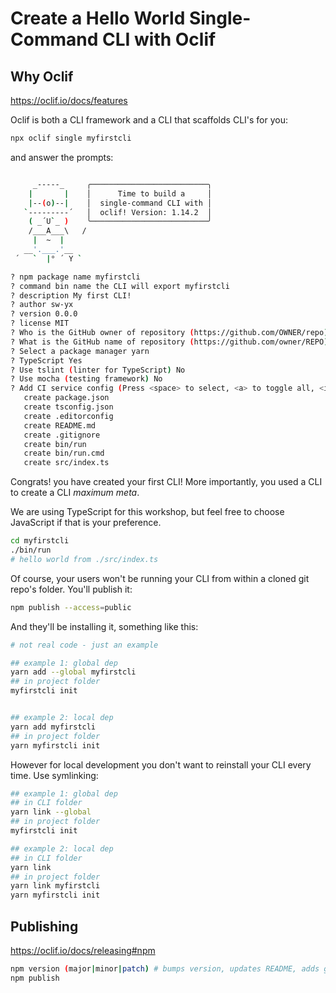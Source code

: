 # Create a Hello World Single-Command CLI with Oclif


## Why Oclif

https://oclif.io/docs/features

Oclif is both a CLI framework and a CLI that scaffolds CLI's for you:

```bash
npx oclif single myfirstcli
```

and answer the prompts:

```bash

     _-----_     ╭──────────────────────────╮
    |       |    │      Time to build a     │
    |--(o)--|    │  single-command CLI with │
   `---------´   │  oclif! Version: 1.14.2  │
    ( _´U`_ )    ╰──────────────────────────╯
    /___A___\   /
     |  ~  |     
   __'.___.'__   
 ´   `  |° ´ Y ` 

? npm package name myfirstcli
? command bin name the CLI will export myfirstcli
? description My first CLI!
? author sw-yx
? version 0.0.0
? license MIT
? Who is the GitHub owner of repository (https://github.com/OWNER/repo) final
? What is the GitHub name of repository (https://github.com/owner/REPO) myfirstcli
? Select a package manager yarn
? TypeScript Yes
? Use tslint (linter for TypeScript) No
? Use mocha (testing framework) No
? Add CI service config (Press <space> to select, <a> to toggle all, <i> to invert selection)
   create package.json
   create tsconfig.json
   create .editorconfig
   create README.md
   create .gitignore
   create bin/run
   create bin/run.cmd
   create src/index.ts
```

Congrats! you have created your first CLI! More importantly, you used a CLI to create a CLI *maximum meta*.

We are using TypeScript for this workshop, but feel free to choose JavaScript if that is your preference.

```bash
cd myfirstcli
./bin/run
# hello world from ./src/index.ts
```

Of course, your users won't be running your CLI from within a cloned git repo's folder. You'll publish it:

```bash
npm publish --access=public
```

And they'll be installing it, something like this:

```bash
# not real code - just an example

## example 1: global dep
yarn add --global myfirstcli
## in project folder
myfirstcli init


## example 2: local dep
yarn add myfirstcli
## in project folder
yarn myfirstcli init
```

However for local development you don't want to reinstall your CLI every time. Use symlinking:

```bash
## example 1: global dep
## in CLI folder
yarn link --global
## in project folder
myfirstcli init

## example 2: local dep
## in CLI folder
yarn link 
## in project folder
yarn link myfirstcli
yarn myfirstcli init
```


## Publishing

https://oclif.io/docs/releasing#npm

```bash
npm version (major|minor|patch) # bumps version, updates README, adds git tag
npm publish
```
